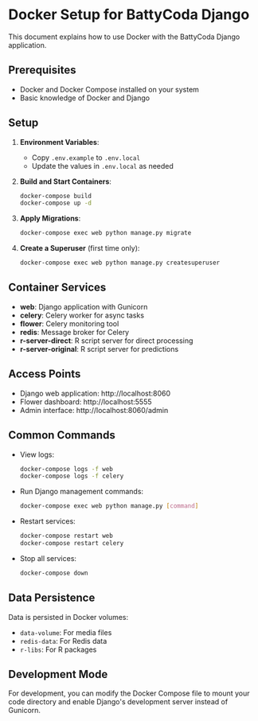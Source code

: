 # Docker Setup for BattyCoda Django

This document explains how to use Docker with the BattyCoda Django application.

## Prerequisites

- Docker and Docker Compose installed on your system
- Basic knowledge of Docker and Django

## Setup

1. **Environment Variables**: 
   - Copy `.env.example` to `.env.local`
   - Update the values in `.env.local` as needed

2. **Build and Start Containers**:
   ```bash
   docker-compose build
   docker-compose up -d
   ```

3. **Apply Migrations**:
   ```bash
   docker-compose exec web python manage.py migrate
   ```

4. **Create a Superuser** (first time only):
   ```bash
   docker-compose exec web python manage.py createsuperuser
   ```

## Container Services

- **web**: Django application with Gunicorn
- **celery**: Celery worker for async tasks
- **flower**: Celery monitoring tool
- **redis**: Message broker for Celery
- **r-server-direct**: R script server for direct processing
- **r-server-original**: R script server for predictions

## Access Points

- Django web application: http://localhost:8060
- Flower dashboard: http://localhost:5555
- Admin interface: http://localhost:8060/admin

## Common Commands

- View logs:
  ```bash
  docker-compose logs -f web
  docker-compose logs -f celery
  ```

- Run Django management commands:
  ```bash
  docker-compose exec web python manage.py [command]
  ```

- Restart services:
  ```bash
  docker-compose restart web
  docker-compose restart celery
  ```

- Stop all services:
  ```bash
  docker-compose down
  ```

## Data Persistence

Data is persisted in Docker volumes:
- `data-volume`: For media files
- `redis-data`: For Redis data
- `r-libs`: For R packages

## Development Mode

For development, you can modify the Docker Compose file to mount your code directory and enable Django's development server instead of Gunicorn.